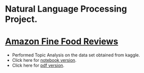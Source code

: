 # Natural Language Processing Project.
# [Amazon Fine Food Reviews](https://www.kaggle.com/snap/amazon-fine-food-reviews)

* Performed Topic Analysis on the data set obtained from kaggle.
* Click here for [notebook version](https://github.com/Anitha-Ganapathy/Amazon-Fine-Food-Reviews-Topic-Analysis/blob/main/Amazon%20Fine%20Food%20Reviews%20Topic%20Analysis.ipynb).
* Click here for [pdf version](https://github.com/Anitha-Ganapathy/Amazon-Fine-Food-Reviews-Topic-Analysis/blob/main/Anitha%20Ganapathy_NLP_Final_Assignment.pdf).


